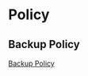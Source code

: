 
# Policy

## Backup Policy
[Backup Policy](https://github.com/jkhy/network-services/blob/main/policies/ts-network-backup.md)

